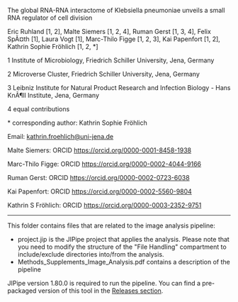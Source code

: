 The global RNA-RNA interactome of Klebsiella pneumoniae unveils a small RNA regulator of cell division

Eric Ruhland [1, 2], Malte Siemers [1, 2, 4], Ruman Gerst [1, 3, 4], Felix SpÃ¤th [1], Laura Vogt [1], Marc-Thilo Figge [1, 2, 3], Kai Papenfort [1, 2], Kathrin Sophie Fröhlich [1, 2, *]

1 Institute of Microbiology, Friedrich Schiller University, Jena, Germany

2 Microverse Cluster, Friedrich Schiller University, Jena, Germany

3 Leibniz Institute for Natural Product Research and Infection Biology - Hans KnÃ¶ll Institute, Jena,
Germany

4 equal contributions

\* corresponding author: Kathrin Sophie Fröhlich


Email: kathrin.froehlich@uni-jena.de

Malte Siemers: ORCID https://orcid.org/0000-0001-8458-1938

Marc-Thilo Figge: ORCID https://orcid.org/0000-0002-4044-9166

Ruman Gerst: ORCID https://orcid.org/0000-0002-0723-6038

Kai Papenfort: ORCID https://orcid.org/0000-0002-5560-9804

Kathrin S Fröhlich: ORCID https://orcid.org/0000-0003-2352-9751

---------------------------------------------------------------


This folder contains files that are related to the image analysis pipeline:

* project.jip is the JIPipe project that applies the analysis. Please note that you need to modify the structure of the "File Handling" compartment to include/exclude directories into/from the analysis.
* Methods_Supplements_Image_Analysis.pdf contains a description of the pipeline

JIPipe version 1.80.0 is required to run the pipeline. You can find a pre-packaged version of this tool in the [Releases section](https://github.com/applied-systems-biology/klebsiella-rna-rna-interactome/releases).

